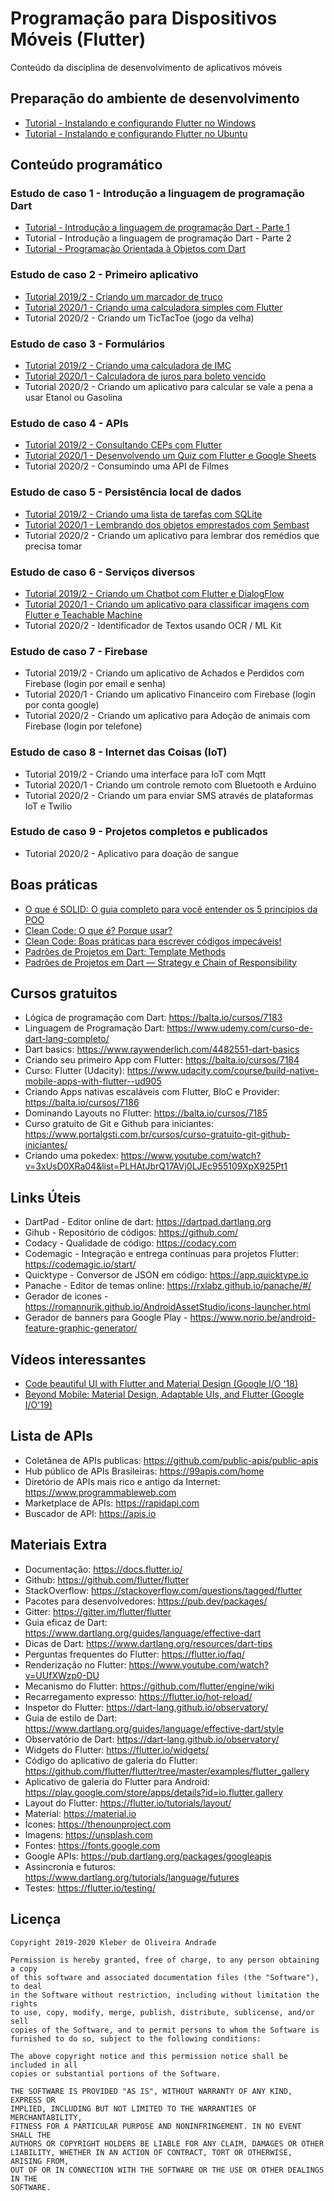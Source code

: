 # Programação para Dispositivos Móveis (Flutter)

Conteúdo da disciplina de desenvolvimento de aplicativos móveis

## Preparação do ambiente de desenvolvimento

*   [Tutorial - Instalando e configurando Flutter no Windows](http://bit.ly/2Kw4Q5j)
*   [Tutorial - Instalando e configurando Flutter no Ubuntu](http://bit.ly/2mHg3rm)

## Conteúdo programático

### Estudo de caso 1 - Introdução a linguagem de programação Dart

*   [Tutorial - Introdução a linguagem de programação Dart - Parte 1](http://bit.ly/2KlP5iz)
*   Tutorial - Introdução a linguagem de programação Dart - Parte 2
*   [Tutorial - Programação Orientada à Objetos com Dart](http://bit.ly/31n2ufY)

### Estudo de caso 2 - Primeiro aplicativo

*   [Tutorial 2019/2 - Criando um marcador de truco](http://bit.ly/2MDO6ww)
*   [Tutorial 2020/1 - Criando uma calculadora simples com Flutter](https://medium.com/@kleberandrade/desenvolvimento-de-uma-calculadora-simples-com-flutter-56106baae51)
*   Tutorial 2020/2 - Criando um TicTacToe (jogo da velha)

### Estudo de caso 3 - Formulários

*   [Tutorial 2019/2 - Criando uma calculadora de IMC](http://bit.ly/2Zry7Uh)
*   [Tutorial 2020/1 - Calculadora de juros para boleto vencido](https://medium.com/flutter-comunidade-br/desenvolvimento-de-uma-calculadora-de-juros-para-boletos-vencidos-44ab70fcf0cd)
*   Tutorial 2020/2 - Criando um aplicativo para calcular se vale a pena a usar Etanol ou Gasolina

### Estudo de caso 4 - APIs

*   [Tutorial 2019/2 - Consultando CEPs com Flutter](http://bit.ly/2kcGFQh)
*   [Tutorial 2020/1 - Desenvolvendo um Quiz com Flutter e Google Sheets](https://medium.com/@kleberandrade/desenvolvendo-um-quiz-com-flutter-e-google-sheets-414656cb89a2)
*   Tutorial 2020/2 - Consumindo uma API de Filmes

### Estudo de caso 5 - Persistência local de dados

*   [Tutorial 2019/2 - Criando uma lista de tarefas com SQLite](http://bit.ly/2jXXU7Q)
*   [Tutorial 2020/1 - Lembrando dos objetos emprestados com Sembast](https://github.com/kleberandrade/borrowed-stuff-flutter)
*   Tutorial 2020/2 - Criando um aplicativo para lembrar dos remédios que precisa tomar

### Estudo de caso 6 - Serviços diversos

*   [Tutorial 2019/2 - Criando um Chatbot com Flutter e DialogFlow](http://bit.ly/2mDfTBB)
*   [Tutorial 2020/1 - Criando um aplicativo para classificar imagens com Flutter e Teachable Machine](https://medium.com/@kleberandrade/criando-um-aplicativo-em-flutter-para-classificar-imagens-gato-e-cachorro-com-teachable-machine-be35c604c780)
*   Tutorial 2020/2 - Identificador de Textos usando OCR / ML Kit

### Estudo de caso 7 - Firebase

*   Tutorial 2019/2 - Criando um aplicativo de Achados e Perdidos com Firebase (login por email e senha)
*   Tutorial 2020/1 - Criando um aplicativo Financeiro com Firebase (login por conta google)
*   Tutorial 2020/2 - Criando um aplicativo para Adoção de animais com Firebase (login por telefone)

### Estudo de caso 8 - Internet das Coisas (IoT)

*   Tutorial 2019/2 - Criando uma interface para IoT com Mqtt
*   Tutorial 2020/1 - Criando um controle remoto com Bluetooth e Arduino
*   Tutorial 2020/2 - Criando um para enviar SMS através de plataformas IoT e Twilio

### Estudo de caso 9 - Projetos completos e publicados

*   Tutorial 2020/2 - Aplicativo para doação de sangue

## Boas práticas

-   [O que é SOLID: O guia completo para você entender os 5 princípios da POO](https://medium.com/joaorobertopb/o-que-é-solid-o-guia-completo-para-você-entender-os-5-princípios-da-poo-2b937b3fc530)
-   [Clean Code: O que é? Porque usar?](https://medium.com/joaorobertopb/1-clean-code-o-que-é-porque-usar-1e4f9f4454c6)
-   [Clean Code: Boas práticas para escrever códigos impecáveis!](https://medium.com/joaorobertopb/2-clean-code-boas-práticas-para-escrever-códigos-impecáveis-361997b3c8b5)
-   [Padrões de Projetos em Dart: Template Methods](https://medium.com/flutterando/padrões-de-projetos-em-dart-template-methods-be6b23ceb6b4)
-   [Padrões de Projetos em Dart — Strategy e Chain of Responsibility](https://medium.com/flutterando/implementando-padrões-de-projetos-em-dart-parte-1-d604f6038460)

## Cursos gratuitos

-   Lógica de programação com Dart: https://balta.io/cursos/7183
-   Linguagem de Programação Dart: https://www.udemy.com/curso-de-dart-lang-completo/
-   Dart basics: https://www.raywenderlich.com/4482551-dart-basics
-   Criando seu primeiro App com Flutter: https://balta.io/cursos/7184
-   Curso: Flutter (Udacity): https://www.udacity.com/course/build-native-mobile-apps-with-flutter--ud905
-   Criando Apps nativas escaláveis com Flutter, BloC e Provider: https://balta.io/cursos/7186
-   Dominando Layouts no Flutter: https://balta.io/cursos/7185
-   Curso gratuito de Git e Github para iniciantes: https://www.portalgsti.com.br/cursos/curso-gratuito-git-github-iniciantes/
-   Criando uma pokedex: https://www.youtube.com/watch?v=3xUsD0XRa04&list=PLHAtJbrQ17AVj0LJEc955109XpX925Pt1

## Links Úteis

-   DartPad - Editor online de dart: https://dartpad.dartlang.org
-   Gihub - Repositório de códigos: https://github.com/
-   Codacy - Qualidade de código: https://codacy.com
-   Codemagic - Integração e entrega contínuas para projetos Flutter: https://codemagic.io/start/
-   Quicktype - Conversor de JSON em código: https://app.quicktype.io
-   Panache - Editor de temas online: https://rxlabz.github.io/panache/#/
-   Gerador de icones - https://romannurik.github.io/AndroidAssetStudio/icons-launcher.html
-   Gerador de banners para Google Play - https://www.norio.be/android-feature-graphic-generator/

## Vídeos interessantes

-   [Code beautiful UI with Flutter and Material Design (Google I/O '18)](https://www.youtube.com/watch?v=hA0hrpR-o8U)
-   [Beyond Mobile: Material Design, Adaptable UIs, and Flutter (Google I/O'19)](https://www.youtube.com/watch?v=YSULAJf6R6M)

## Lista de APIs
-   Coletânea de APIs publicas: https://github.com/public-apis/public-apis
-   Hub público de APIs Brasileiras: https://99apis.com/home
-   Diretório de APIs mais rico e antigo da Internet: https://www.programmableweb.com
-   Marketplace de APIs: https://rapidapi.com
-   Buscador de API: https://apis.io

## Materiais Extra

-   Documentação: https://docs.flutter.io/
-   Github: https://github.com/flutter/flutter
-   StackOverflow: https://stackoverflow.com/questions/tagged/flutter
-   Pacotes para desenvolvedores: https://pub.dev/packages/
-   Gitter: https://gitter.im/flutter/flutter
-   Guia eficaz de Dart: https://www.dartlang.org/guides/language/effective-dart
-   Dicas de Dart: https://www.dartlang.org/resources/dart-tips
-   Perguntas frequentes do Flutter: https://flutter.io/faq/
-   Renderização no Flutter: https://www.youtube.com/watch?v=UUfXWzp0-DU
-   Mecanismo do Flutter: https://github.com/flutter/engine/wiki
-   Recarregamento expresso: https://flutter.io/hot-reload/
-   Inspetor do Flutter: https://dart-lang.github.io/observatory/
-   Guia de estilo de Dart: https://www.dartlang.org/guides/language/effective-dart/style
-   Observatório de Dart: https://dart-lang.github.io/observatory/
-   Widgets do Flutter: https://flutter.io/widgets/
-   Código do aplicativo de galeria do Flutter: https://github.com/flutter/flutter/tree/master/examples/flutter_gallery
-   Aplicativo de galeria do Flutter para Android: https://play.google.com/store/apps/details?id=io.flutter.gallery
-   Layout do Flutter: https://flutter.io/tutorials/layout/
-   Material: https://material.io
-   Ícones: https://thenounproject.com
-   Imagens: https://unsplash.com
-   Fontes: https://fonts.google.com
-   Google APIs: https://pub.dartlang.org/packages/googleapis
-   Assincronia e futuros: https://www.dartlang.org/tutorials/language/futures
-   Testes: https://flutter.io/testing/

## Licença

    Copyright 2019-2020 Kleber de Oliveira Andrade
    
    Permission is hereby granted, free of charge, to any person obtaining a copy
    of this software and associated documentation files (the "Software"), to deal
    in the Software without restriction, including without limitation the rights
    to use, copy, modify, merge, publish, distribute, sublicense, and/or sell
    copies of the Software, and to permit persons to whom the Software is
    furnished to do so, subject to the following conditions:
    
    The above copyright notice and this permission notice shall be included in all
    copies or substantial portions of the Software.
    
    THE SOFTWARE IS PROVIDED "AS IS", WITHOUT WARRANTY OF ANY KIND, EXPRESS OR
    IMPLIED, INCLUDING BUT NOT LIMITED TO THE WARRANTIES OF MERCHANTABILITY,
    FITNESS FOR A PARTICULAR PURPOSE AND NONINFRINGEMENT. IN NO EVENT SHALL THE
    AUTHORS OR COPYRIGHT HOLDERS BE LIABLE FOR ANY CLAIM, DAMAGES OR OTHER
    LIABILITY, WHETHER IN AN ACTION OF CONTRACT, TORT OR OTHERWISE, ARISING FROM,
    OUT OF OR IN CONNECTION WITH THE SOFTWARE OR THE USE OR OTHER DEALINGS IN THE
    SOFTWARE.
